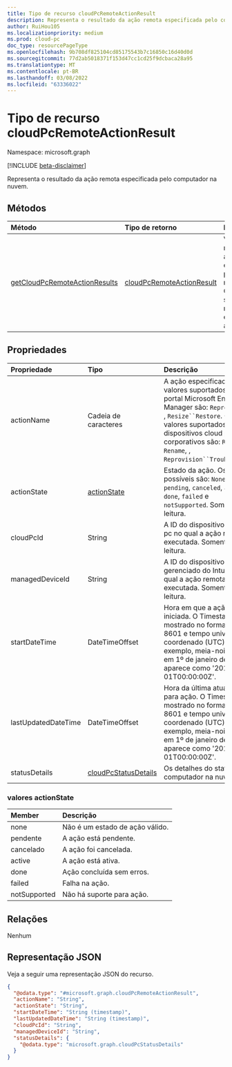 ```yaml
---
title: Tipo de recurso cloudPcRemoteActionResult
description: Representa o resultado da ação remota especificada pelo computador na nuvem.
author: RuiHou105
ms.localizationpriority: medium
ms.prod: cloud-pc
doc_type: resourcePageType
ms.openlocfilehash: 9b708df825104cd85175543b7c16850c16d40d0d
ms.sourcegitcommit: 77d2ab5018371f153d47cc1cd25f9dcbaca28a95
ms.translationtype: MT
ms.contentlocale: pt-BR
ms.lasthandoff: 03/08/2022
ms.locfileid: "63336022"
---
```

# <a name="cloudpcremoteactionresult-resource-type"></a>Tipo de recurso cloudPcRemoteActionResult

Namespace: microsoft.graph

[!INCLUDE [beta-disclaimer](../../includes/beta-disclaimer.md)]

Representa o resultado da ação remota especificada pelo computador na nuvem.

## <a name="methods"></a>Métodos

|Método|Tipo de retorno|Descrição|
|:---|:---|:---|
|[getCloudPcRemoteActionResults](../api/manageddevice-getcloudpcremoteactionresults.md)|[cloudPcRemoteActionResult](../resources/cloudpcremoteactionresult.md)|Verifique os resultados de ação remota especificados pelo computador na nuvem. O Cloud PC dá suporte a reprovisionamento e ressarmos ações remotas.|

## <a name="properties"></a>Propriedades

|Propriedade|Tipo|Descrição|
|:---|:---|:---|
|actionName|Cadeia de caracteres|A ação especificada. Os valores suportados no portal Microsoft Endpoint Manager são: `Reprovision`, , `Resize``Restore`. Os valores suportados em dispositivos cloud pc corporativos são: `Reboot`, `Rename`, , `Reprovision``Troubleshoot`.|
|actionState|[actionState](#actionstate-values)|Estado da ação. Os valores possíveis são: `None`, `pending`, `canceled`, `active`, `done`, `failed` e `notSupported`. Somente leitura.|
|cloudPcId|String|A ID do dispositivo cloud pc no qual a ação remota é executada. Somente leitura.|
|managedDeviceId|String|A ID do dispositivo gerenciado do Intune no qual a ação remota é executada. Somente leitura.|
|startDateTime|DateTimeOffset|Hora em que a ação foi iniciada. O Timestamp é mostrado no formato ISO 8601 e tempo universal coordenado (UTC). Por exemplo, meia-noite UTC em 1º de janeiro de 2014 aparece como '2014-01-01T00:00:00Z'.|
|lastUpdatedDateTime|DateTimeOffset|Hora da última atualização para ação. O Timestamp é mostrado no formato ISO 8601 e tempo universal coordenado (UTC). Por exemplo, meia-noite UTC em 1º de janeiro de 2014 aparece como '2014-01-01T00:00:00Z'.|
|statusDetails|[cloudPcStatusDetails](../resources/cloudpcStatusDetails.md)|Os detalhes do status do computador na nuvem. |

### <a name="actionstate-values"></a>valores actionState

|Member|Descrição|
|:---|:---|
|none|Não é um estado de ação válido.|
|pendente|A ação está pendente.|
|cancelado|A ação foi cancelada.|
|active|A ação está ativa.|
|done|Ação concluída sem erros.|
|failed|Falha na ação.|
|notSupported|Não há suporte para ação.|

## <a name="relationships"></a>Relações

Nenhum

## <a name="json-representation"></a>Representação JSON

Veja a seguir uma representação JSON do recurso.
<!-- {
  "blockType": "resource",
  "@odata.type": "microsoft.graph.cloudPcRemoteActionResult"
}
-->

``` json
{
  "@odata.type": "#microsoft.graph.cloudPcRemoteActionResult",
  "actionName": "String",
  "actionState": "String",
  "startDateTime": "String (timestamp)",
  "lastUpdatedDateTime": "String (timestamp)",
  "cloudPcId": "String",
  "managedDeviceId": "String",
  "statusDetails": {
    "@odata.type": "microsoft.graph.cloudPcStatusDetails"
  }
}
```

